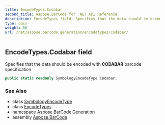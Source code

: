 ```yaml
---
title: EncodeTypes.Codabar
second_title: Aspose.BarCode for .NET API Reference
description: EncodeTypes field. Specifies that the data should be encoded with CODABAR barcode specification
type: docs
weight: 50
url: /net/aspose.barcode.generation/encodetypes/codabar/
---
```

## EncodeTypes.Codabar field

Specifies that the data should be encoded with **CODABAR** barcode specification

```csharp
public static readonly SymbologyEncodeType Codabar;
```

### See Also

* class [SymbologyEncodeType](../../symbologyencodetype/)
* class [EncodeTypes](../)
* namespace [Aspose.BarCode.Generation](../../encodetypes/)
* assembly [Aspose.BarCode](../../../)


